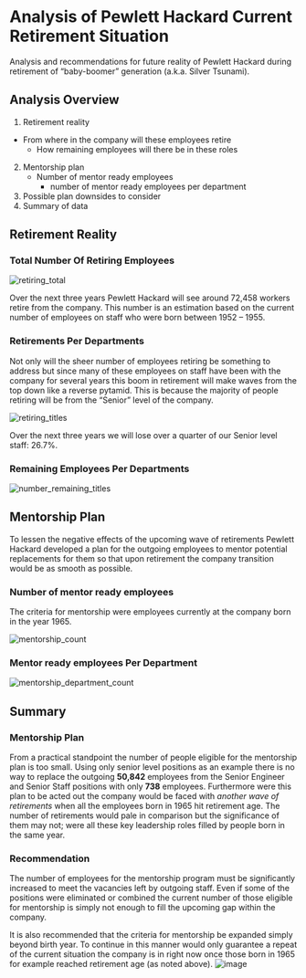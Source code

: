 # Analysis of Pewlett Hackard Current Retirement Situation

Analysis and recommendations for future reality of Pewlett Hackard during retirement of “baby-boomer” generation (a.k.a. Silver Tsunami).

## Analysis Overview

1.	Retirement reality
-	From where in the company will these employees retire
 	- How remaining employees will there be in these roles
2. Mentorship plan 
	- Number of mentor ready employees
		- number of mentor ready employees per department
3. Possible plan downsides to consider
4. Summary of data

## Retirement Reality 

### Total Number Of Retiring Employees

![retiring_total](https://user-images.githubusercontent.com/115502048/205458515-27176f25-d9f4-4b25-bd60-3acbcd547fe1.png)

Over the next three years Pewlett Hackard will see around 72,458 workers retire from the company. This number is an estimation based on the current number of employees on staff who were born between 1952 – 1955. 

### Retirements Per Departments 

Not only will the sheer number of employees retiring be something to address but since many of these employees on staff have been with the company for several years this boom in retirement will make waves from the top down like a reverse pytamid. This is because the majority of people retiring will be from the “Senior” level of the company.

![retiring_titles](https://user-images.githubusercontent.com/115502048/205458527-7322905a-9294-4442-a1bb-1cc449969256.png)

Over the next three years we will lose over a quarter of our Senior level staff: 26.7%.

### Remaining Employees Per Departments

![number_remaining_titles](https://user-images.githubusercontent.com/115502048/205458533-e73cbe75-e611-4a38-b472-3504c220ce01.png)

## Mentorship Plan

To lessen the negative effects of the upcoming wave of retirements Pewlett Hackard developed a plan for the outgoing employees to mentor potential replacements for them so that upon retirement the company transition would be as smooth as possible. 

### Number of mentor ready employees

The criteria for mentorship were employees currently at the company born in the year 1965.

![mentorship_count](https://user-images.githubusercontent.com/115502048/205458539-e6582888-f5b4-416e-824e-6a6c0c6de35f.png)

### Mentor ready employees Per Department

![mentorship_department_count](https://user-images.githubusercontent.com/115502048/205458551-e58be933-3750-4046-abf9-1faa7c2f3791.png)

## Summary

### Mentorship Plan

From a practical standpoint the number of people eligible for the mentorship plan is too small. Using only senior level positions as an example there is no way to replace the outgoing **50,842** employees from the Senior Engineer and Senior Staff positions with only **738** employees. Furthermore were this plan to be acted out the company would be faced with _another wave of retirements_ when all the employees born in 1965 hit retirement age. The number of retirements would pale in comparison but the significance of them may not; were all these key leadership roles filled by people born in the same year. 

### Recommendation

The number of employees for the mentorship program must be significantly increased to meet the vacancies left by outgoing staff. Even if some of the positions were eliminated or combined the current number of those eligible for mentorship is simply not enough to fill the upcoming gap within the company. 

It is also recommended that the criteria for mentorship be expanded simply beyond birth year. To continue in this manner would only guarantee a repeat of the current situation the company is in right now once those born in 1965 for example reached retirement age (as noted above). 
![image](https://user-images.githubusercontent.com/115502048/205458507-2e26f39c-78f8-4afb-a047-b16eb04b68df.png)
